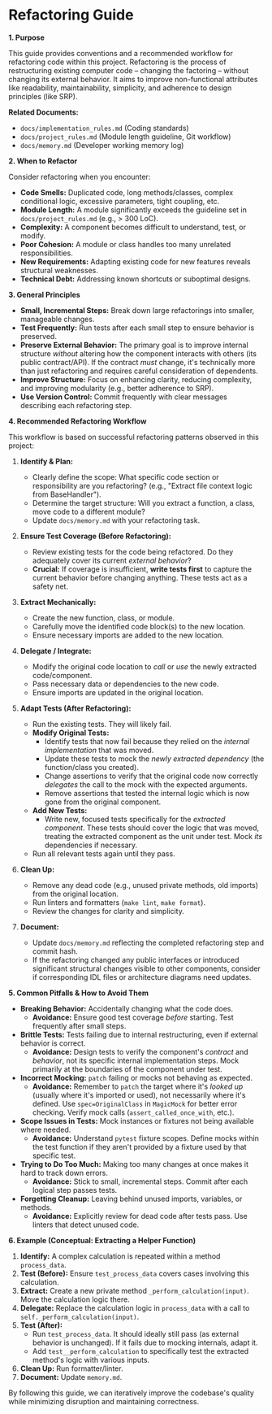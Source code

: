 # Refactoring Guide

**1. Purpose**

This guide provides conventions and a recommended workflow for refactoring code within this project. Refactoring is the process of restructuring existing computer code – changing the factoring – without changing its external behavior. It aims to improve non-functional attributes like readability, maintainability, simplicity, and adherence to design principles (like SRP).

**Related Documents:**
*   `docs/implementation_rules.md` (Coding standards)
*   `docs/project_rules.md` (Module length guideline, Git workflow)
*   `docs/memory.md` (Developer working memory log)

**2. When to Refactor**

Consider refactoring when you encounter:

*   **Code Smells:** Duplicated code, long methods/classes, complex conditional logic, excessive parameters, tight coupling, etc.
*   **Module Length:** A module significantly exceeds the guideline set in `docs/project_rules.md` (e.g., > 300 LoC).
*   **Complexity:** A component becomes difficult to understand, test, or modify.
*   **Poor Cohesion:** A module or class handles too many unrelated responsibilities.
*   **New Requirements:** Adapting existing code for new features reveals structural weaknesses.
*   **Technical Debt:** Addressing known shortcuts or suboptimal designs.

**3. General Principles**

*   **Small, Incremental Steps:** Break down large refactorings into smaller, manageable changes.
*   **Test Frequently:** Run tests after each small step to ensure behavior is preserved.
*   **Preserve External Behavior:** The primary goal is to improve internal structure *without* altering how the component interacts with others (its public contract/API). If the contract *must* change, it's technically more than just refactoring and requires careful consideration of dependents.
*   **Improve Structure:** Focus on enhancing clarity, reducing complexity, and improving modularity (e.g., better adherence to SRP).
*   **Use Version Control:** Commit frequently with clear messages describing each refactoring step.

**4. Recommended Refactoring Workflow**

This workflow is based on successful refactoring patterns observed in this project:

1.  **Identify & Plan:**
    *   Clearly define the scope: What specific code section or responsibility are you refactoring? (e.g., "Extract file context logic from BaseHandler").
    *   Determine the target structure: Will you extract a function, a class, move code to a different module?
    *   Update `docs/memory.md` with your refactoring task.

2.  **Ensure Test Coverage (Before Refactoring):**
    *   Review existing tests for the code being refactored. Do they adequately cover its current *external behavior*?
    *   **Crucial:** If coverage is insufficient, **write tests first** to capture the current behavior before changing anything. These tests act as a safety net.

3.  **Extract Mechanically:**
    *   Create the new function, class, or module.
    *   Carefully move the identified code block(s) to the new location.
    *   Ensure necessary imports are added to the new location.

4.  **Delegate / Integrate:**
    *   Modify the original code location to *call* or *use* the newly extracted code/component.
    *   Pass necessary data or dependencies to the new code.
    *   Ensure imports are updated in the original location.

5.  **Adapt Tests (After Refactoring):**
    *   Run the existing tests. They will likely fail.
    *   **Modify Original Tests:**
        *   Identify tests that now fail because they relied on the *internal implementation* that was moved.
        *   Update these tests to mock the *newly extracted dependency* (the function/class you created).
        *   Change assertions to verify that the original code now correctly *delegates* the call to the mock with the expected arguments.
        *   Remove assertions that tested the internal logic which is now gone from the original component.
    *   **Add New Tests:**
        *   Write new, focused tests specifically for the *extracted component*. These tests should cover the logic that was moved, treating the extracted component as the unit under test. Mock *its* dependencies if necessary.
    *   Run all relevant tests again until they pass.

6.  **Clean Up:**
    *   Remove any dead code (e.g., unused private methods, old imports) from the original location.
    *   Run linters and formatters (`make lint`, `make format`).
    *   Review the changes for clarity and simplicity.

7.  **Document:**
    *   Update `docs/memory.md` reflecting the completed refactoring step and commit hash.
    *   If the refactoring changed any public interfaces or introduced significant structural changes visible to other components, consider if corresponding IDL files or architecture diagrams need updates.

**5. Common Pitfalls & How to Avoid Them**

*   **Breaking Behavior:** Accidentally changing what the code does.
    *   **Avoidance:** Ensure good test coverage *before* starting. Test frequently after small steps.
*   **Brittle Tests:** Tests failing due to internal restructuring, even if external behavior is correct.
    *   **Avoidance:** Design tests to verify the component's *contract* and *behavior*, not its specific internal implementation steps. Mock primarily at the boundaries of the component under test.
*   **Incorrect Mocking:** `patch` failing or mocks not behaving as expected.
    *   **Avoidance:** Remember to `patch` the target where it's *looked up* (usually where it's imported or used), not necessarily where it's defined. Use `spec=OriginalClass` in `MagicMock` for better error checking. Verify mock calls (`assert_called_once_with`, etc.).
*   **Scope Issues in Tests:** Mock instances or fixtures not being available where needed.
    *   **Avoidance:** Understand `pytest` fixture scopes. Define mocks within the test function if they aren't provided by a fixture used by that specific test.
*   **Trying to Do Too Much:** Making too many changes at once makes it hard to track down errors.
    *   **Avoidance:** Stick to small, incremental steps. Commit after each logical step passes tests.
*   **Forgetting Cleanup:** Leaving behind unused imports, variables, or methods.
    *   **Avoidance:** Explicitly review for dead code after tests pass. Use linters that detect unused code.

**6. Example (Conceptual: Extracting a Helper Function)**

1.  **Identify:** A complex calculation is repeated within a method `process_data`.
2.  **Test (Before):** Ensure `test_process_data` covers cases involving this calculation.
3.  **Extract:** Create a new private method `_perform_calculation(input)`. Move the calculation logic there.
4.  **Delegate:** Replace the calculation logic in `process_data` with a call to `self._perform_calculation(input)`.
5.  **Test (After):**
    *   Run `test_process_data`. It should ideally still pass (as external behavior is unchanged). If it fails due to mocking internals, adapt it.
    *   Add `test__perform_calculation` to specifically test the extracted method's logic with various inputs.
6.  **Clean Up:** Run formatter/linter.
7.  **Document:** Update `memory.md`.

By following this guide, we can iteratively improve the codebase's quality while minimizing disruption and maintaining correctness.
